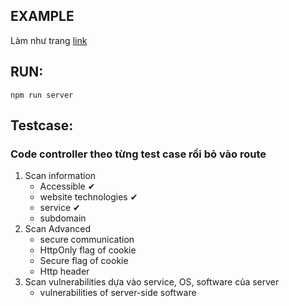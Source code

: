 ## EXAMPLE
Làm như trang [link](https://pentest-tools.com/home)
## RUN: 
    npm run server
    
## Testcase:
### Code controller theo từng test case rồi bỏ vào route

1. Scan information
    - Accessible ✔
    - website technologies ✔
    - service ✔
    - subdomain
2. Scan Advanced
    - secure communication
    - HttpOnly flag of cookie
    - Secure flag of cookie
    - Http header
3. Scan vulnerabilities dựa vào service, OS, software của server
    - vulnerabilities of server-side software